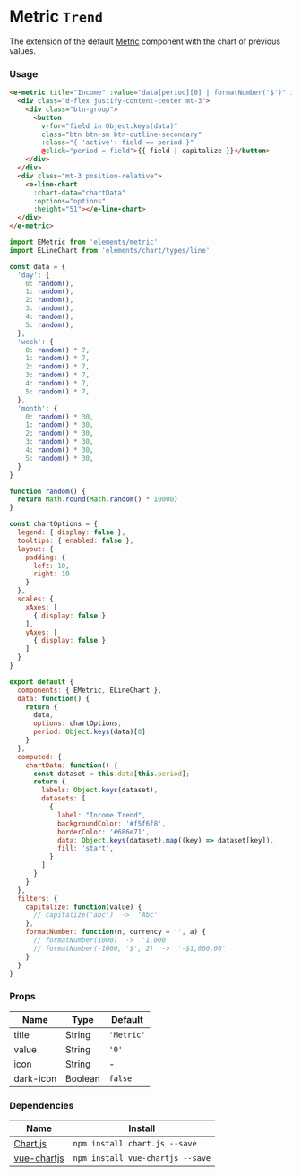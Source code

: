 # Metric `Trend`

The extension of the default [Metric](/?selectedKind=Components/Metric&selectedStory=Default) component with the chart of previous values.

<!-- STORY -->

### Usage
```html
<e-metric title="Income" :value="data[period][0] | formatNumber('$')" icon="fa-usd" icon-dark>
  <div class="d-flex justify-content-center mt-3">
    <div class="btn-group">
      <button
        v-for="field in Object.keys(data)"
        class="btn btn-sm btn-outline-secondary"
        :class="{ 'active': field == period }"
        @click="period = field">{{ field | capitalize }}</button>
    </div>
  </div>
  <div class="mt-3 position-relative">
    <e-line-chart
      :chart-data="chartData"
      :options="options"
      :height="51"></e-line-chart>
  </div>
</e-metric>
```
```js
import EMetric from 'elements/metric'
import ELineChart from 'elements/chart/types/line'

const data = {
  'day': {
    0: random(),
    1: random(),
    2: random(),
    3: random(),
    4: random(),
    5: random(),
  },
  'week': {
    0: random() * 7,
    1: random() * 7,
    2: random() * 7,
    3: random() * 7,
    4: random() * 7,
    5: random() * 7,
  },
  'month': {
    0: random() * 30,
    1: random() * 30,
    2: random() * 30,
    3: random() * 30,
    4: random() * 30,
    5: random() * 30,
  }
}

function random() {
  return Math.round(Math.random() * 10000)
}

const chartOptions = {
  legend: { display: false },
  tooltips: { enabled: false },
  layout: {
    padding: {
      left: 10,
      right: 10
    }
  },
  scales: {
    xAxes: [
      { display: false }
    ],
    yAxes: [
      { display: false }
    ]
  }
}

export default {
  components: { EMetric, ELineChart },
  data: function() {
    return {
      data,
      options: chartOptions,
      period: Object.keys(data)[0]
    }
  },
  computed: {
    chartData: function() {
      const dataset = this.data[this.period];
      return {
        labels: Object.keys(dataset),
        datasets: [
          {
            label: "Income Trend",
            backgroundColor: '#f5f6f8',
            borderColor: '#686e71',
            data: Object.keys(dataset).map((key) => dataset[key]),
            fill: 'start',
          }
        ]
      }
    }
  },
  filters: {
    capitalize: function(value) {
      // capitalize('abc')  ->  'Abc'
    },
    formatNumber: function(n, currency = '', a) {
      // formatNumber(1000)  ->  '1,000'
      // formatNumber(-1000, '$', 2)  ->  '-$1,000.00'
    }
  }
}
```

### Props

| Name      | Type     | Default      |
|-----------|----------|--------------|
| title     | String   | `'Metric'`   |
| value     | String   | `'0'`        |
| icon      | String   | -            |
| dark-icon | Boolean  | `false`      |

### Dependencies

| Name        | Install    |
|-------------|---------|
| [Chart.js](http://www.chartjs.org/) | `npm install chart.js --save` |
| [vue-chartjs](https://github.com/apertureless/vue-chartjs) | `npm install vue-chartjs --save` |
